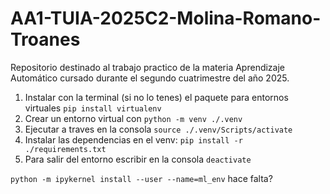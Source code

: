 # AA1-TUIA-2025C2-Molina-Romano-Troanes
Repositorio destinado al trabajo practico de la materia Aprendizaje Automático cursado durante el segundo cuatrimestre del año 2025.

1. Instalar con la terminal (si no lo tenes) el paquete para entornos virtuales `pip install virtualenv`
2. Crear un entorno virtual con `python -m venv ./.venv`
3. Ejecutar a traves en la consola `source ./.venv/Scripts/activate`
4. Instalar las dependencias en el venv: `pip install -r ./requirements.txt`
5. Para salir del entorno escribir en la consola `deactivate`

`python -m ipykernel install --user --name=ml_env` hace falta?